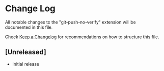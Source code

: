 # Change Log

All notable changes to the "git-push-no-verify" extension will be documented in this file.

Check [Keep a Changelog](http://keepachangelog.com/) for recommendations on how to structure this file.

## [Unreleased]

- Initial release